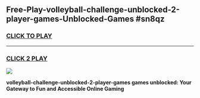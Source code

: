 
## Free-Play-volleyball-challenge-unblocked-2-player-games-Unblocked-Games #sn8qz
<h3>
<a href="https://news.freeplayer.one?title=volleyball-challenge-unblocked-2-player-games&ref=8M">CLICK TO PLAY</a></h3>
<hr>

<h3>
<a href="https://news.freeplayer.one?title=volleyball-challenge-unblocked-2-player-games&ref=8M">CLICK 2 PLAY</a>
  
</h3>

<a href="https://news.freeplayer.one?title=volleyball-challenge-unblocked-2-player-games&ref=8M"><img src="https://clearcache.store/games.png"></a>


**volleyball-challenge-unblocked-2-player-games games unblocked: Your Gateway to Fun and Accessible Online Gaming**
